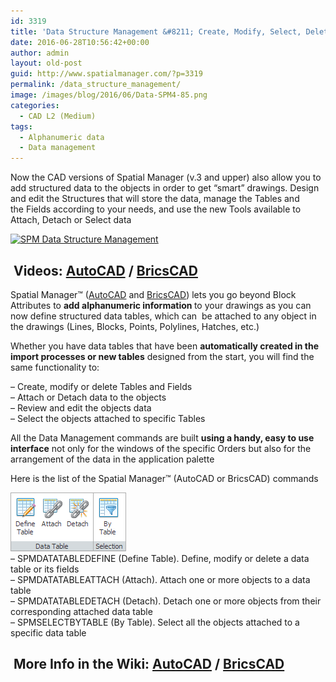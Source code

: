 ```yaml
---
id: 3319
title: 'Data Structure Management &#8211; Create, Modify, Select, Delete'
date: 2016-06-28T10:56:42+00:00
author: admin
layout: old-post
guid: http://www.spatialmanager.com/?p=3319
permalink: /data_structure_management/
image: /images/blog/2016/06/Data-SPM4-85.png
categories:
  - CAD L2 (Medium)
tags:
  - Alphanumeric data
  - Data management
---
```

<p dir="ltr">
  Now the CAD versions of Spatial Manager (v.3 and upper) also allow you to add structured data to the objects in order to get &#8220;smart&#8221; drawings. Design and edit the Structures that will store the data, manage the Tables and the Fields according to your needs, and use the new Tools available to Attach, Detach or Select data
</p>

<p>
  <!--more-->
</p>

<p>
  <a href="/images/blog/2016/06/SPM-Data-Structure-Management.png" target="_blank" rel="nofollow"><img src="/images/blog/2016/06/SPM-Data-Structure-Management-1024x577.png" alt="SPM Data Structure Management" width="625" height="352" srcset="/images/blog/2016/06/SPM-Data-Structure-Management-1024x577.png 1024w, /images/blog/2016/06/SPM-Data-Structure-Management-300x169.png 300w, /images/blog/2016/06/SPM-Data-Structure-Management-768x433.png 768w, /images/blog/2016/06/SPM-Data-Structure-Management-624x351.png 624w, /images/blog/2016/06/SPM-Data-Structure-Management.png 1266w" sizes="(max-width: 625px) 100vw, 625px" /></a>
</p>

<h2>
   <strong>Videos: <span><span><a href="https://youtu.be/nn6UDmhefoU?rel=0" target="_blank" rel="nofollow">AutoCAD</a> </span>/ <span><a href="https://youtu.be/Ud_4ZM7gWS4?rel=0" target="_blank" rel="nofollow">BricsCAD</a></span></span></strong>
</h2>

<p>
  Spatial Manager™ (<a href="http://www.spatialmanager.com/spm-forautocad/" target="_blank" rel="nofollow">AutoCAD</a> and <a href="http://www.spatialmanager.com/spm-forbricscad/" target="_blank" rel="nofollow">BricsCAD</a>) lets you go beyond Block Attributes to <strong>add alphanumeric information </strong>to your drawings as you can now define structured data tables, which can  be attached to any object in the drawings (Lines, Blocks, Points, Polylines, Hatches, etc.)
</p>

<p>
  Whether you have data tables that have been <strong>automatically created in the import processes or new tables</strong> designed from the start, you will find the same functionality to:
</p>

<p>
  &#8211; Create, modify or delete Tables and Fields<br /> &#8211; Attach or Detach data to the objects<br /> &#8211; Review and edit the objects data<br /> &#8211; Select the objects attached to specific Tables
</p>

<p>
  All the Data Management commands are built <strong>using a handy, easy to use interface</strong> not only <span>for</span> the windows of the specific Orders but also<span> for</span> the arrangement of the data in the application palette
</p>

<p>
  Here is the list of the Spatial Manager™ (AutoCAD or BricsCAD) commands
</p>

<p>
  <a href="/images/blog/2016/06/SPM-Data-Structure-Management-Ribbon.png" target="_blank" rel="nofollow"><img src="/images/blog/2016/06/SPM-Data-Structure-Management-Ribbon.png" alt="SPM Data Structure Management Ribbon" width="185" height="94" /></a><br /> &#8211; SPMDATATABLEDEFINE (Define Table). Define, modify or delete a data table or its fields<br /> &#8211; SPMDATATABLEATTACH (Attach). Attach one or more objects to a data table<br /> &#8211; SPMDATATABLEDETACH (Detach). Detach one or more objects from their corresponding attached data table<br /> &#8211; SPMSELECTBYTABLE (By Table). Select all the objects attached to a specific data table
</p>

<h2>
   <strong>More Info in the Wiki: <span><span><a href="http://wiki.spatialmanager.com/index.php/Spatial_Manager%E2%84%A2_for_AutoCAD_-_FAQs:_Data_Structure_Management_(%22Standard%22_and_%22Professional%22_editions_only)" target="_blank" rel="nofollow">AutoCAD</a> </span>/ <span><a href="http://wiki.spatialmanager.com/index.php/Spatial_Manager%E2%84%A2_for_BricsCAD_-_FAQs:_Data_Structure_Management_(%22Standard%22_and_%22Professional%22_editions_only)" target="_blank" rel="nofollow">BricsCAD</a></span></span></strong>
</h2>